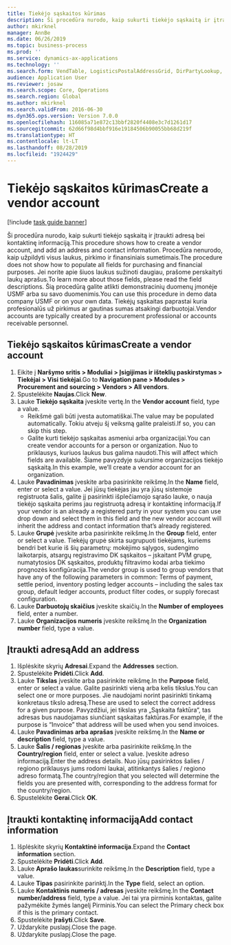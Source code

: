 ```yaml
---
title: Tiekėjo sąskaitos kūrimas
description: Ši procedūra nurodo, kaip sukurti tiekėjo sąskaitą ir įtraukti adresą bei kontaktinę informaciją.
author: mkirknel
manager: AnnBe
ms.date: 06/26/2019
ms.topic: business-process
ms.prod: ''
ms.service: dynamics-ax-applications
ms.technology: ''
ms.search.form: VendTable, LogisticsPostalAddressGrid, DirPartyLookup, LogisticsPostalAddress, SysLookupMultiSelectGrid
audience: Application User
ms.reviewer: josaw
ms.search.scope: Core, Operations
ms.search.region: Global
ms.author: mkirknel
ms.search.validFrom: 2016-06-30
ms.dyn365.ops.version: Version 7.0.0
ms.openlocfilehash: 116085a71e872c13bbf2820f4408e3c7d1261d17
ms.sourcegitcommit: 62d66f98d4bbf916e19184506b90055bb68d219f
ms.translationtype: HT
ms.contentlocale: lt-LT
ms.lasthandoff: 08/28/2019
ms.locfileid: "1924429"
---
```

# <a name="create-a-vendor-account"></a><span data-ttu-id="f642f-103">Tiekėjo sąskaitos kūrimas</span><span class="sxs-lookup"><span data-stu-id="f642f-103">Create a vendor account</span></span>

[!include [task guide banner](../../includes/task-guide-banner.md)]

<span data-ttu-id="f642f-104">Ši procedūra nurodo, kaip sukurti tiekėjo sąskaitą ir įtraukti adresą bei kontaktinę informaciją.</span><span class="sxs-lookup"><span data-stu-id="f642f-104">This procedure shows how to create a vendor account, and add an address and contact information.</span></span> <span data-ttu-id="f642f-105">Procedūra nenurodo, kaip užpildyti visus laukus, pirkimo ir finansiniais sumetimais.</span><span class="sxs-lookup"><span data-stu-id="f642f-105">The procedure does not show how to populate all fields for purchasing and financial purposes.</span></span> <span data-ttu-id="f642f-106">Jei norite apie šiuos laukus sužinoti daugiau, prašome perskaityti laukų aprašus.</span><span class="sxs-lookup"><span data-stu-id="f642f-106">To learn more about those fields, please read the field descriptions.</span></span> <span data-ttu-id="f642f-107">Šią procedūrą galite atlikti demonstracinių duomenų įmonėje USMF arba su savo duomenimis.</span><span class="sxs-lookup"><span data-stu-id="f642f-107">You can use this procedure in demo data company USMF or on your own data.</span></span> <span data-ttu-id="f642f-108">Tiekėjų sąskaitas paprastai kuria profesionalūs už pirkimus ar gautinas sumas atsakingi darbuotojai.</span><span class="sxs-lookup"><span data-stu-id="f642f-108">Vendor accounts are typically created by a procurement professional or accounts receivable personnel.</span></span>


## <a name="create-a-vendor-account"></a><span data-ttu-id="f642f-109">Tiekėjo sąskaitos kūrimas</span><span class="sxs-lookup"><span data-stu-id="f642f-109">Create a vendor account</span></span>
1. <span data-ttu-id="f642f-110">Eikite į **Naršymo sritis > Moduliai > Įsigijimas ir išteklių paskirstymas > Tiekėjai > Visi tiekėjai**.</span><span class="sxs-lookup"><span data-stu-id="f642f-110">Go to **Navigation pane > Modules > Procurement and sourcing > Vendors > All vendors**.</span></span>
2. <span data-ttu-id="f642f-111">Spustelėkite **Naujas**.</span><span class="sxs-lookup"><span data-stu-id="f642f-111">Click **New**.</span></span>
3. <span data-ttu-id="f642f-112">Lauke **Tiekėjo sąskaita** įveskite vertę.</span><span class="sxs-lookup"><span data-stu-id="f642f-112">In the **Vendor account** field, type a value.</span></span>
    - <span data-ttu-id="f642f-113">Reikšmė gali būti įvesta automatiškai.</span><span class="sxs-lookup"><span data-stu-id="f642f-113">The value may be populated automatically.</span></span> <span data-ttu-id="f642f-114">Tokiu atveju šį veiksmą galite praleisti.</span><span class="sxs-lookup"><span data-stu-id="f642f-114">If so, you can skip this step.</span></span>  
    - <span data-ttu-id="f642f-115">Galite kurti tiekėjo sąskaitas asmeniui arba organizacijai.</span><span class="sxs-lookup"><span data-stu-id="f642f-115">You can create vendor accounts for a person or organization.</span></span> <span data-ttu-id="f642f-116">Nuo to priklausys, kuriuos laukus bus galima naudoti.</span><span class="sxs-lookup"><span data-stu-id="f642f-116">This will affect which fields are available.</span></span> <span data-ttu-id="f642f-117">Šiame pavyzdyje sukursime organizacijos tiekėjo sąskaitą.</span><span class="sxs-lookup"><span data-stu-id="f642f-117">In this example, we’ll create a vendor account for an organization.</span></span>   
4. <span data-ttu-id="f642f-118">Lauke **Pavadinimas** įveskite arba pasirinkite reikšmę.</span><span class="sxs-lookup"><span data-stu-id="f642f-118">In the **Name** field, enter or select a value.</span></span> <span data-ttu-id="f642f-119">Jei jūsų tiekėjas jau yra jūsų sistemoje registruota šalis, galite jį pasirinkti išplečiamojo sąrašo lauke, o nauja tiekėjo sąskaita perims jau registruotą adresą ir kontaktinę informaciją.</span><span class="sxs-lookup"><span data-stu-id="f642f-119">If your vendor is an already a registered party in your system you can use drop down and select them in this field and the new vendor account will inherit the address and contact information that’s already registered.</span></span>
5. <span data-ttu-id="f642f-120">Lauke **Grupė** įveskite arba pasirinkite reikšmę.</span><span class="sxs-lookup"><span data-stu-id="f642f-120">In the **Group** field, enter or select a value.</span></span> <span data-ttu-id="f642f-121">Tiekėjų grupė skirta sugrupuoti tiekėjams, kuriems bendri bet kurie iš šių parametrų: mokėjimo sąlygos, sudengimo laikotarpis, atsargų registravimo DK sąskaitos – įskaitant PVM grupę, numatytosios DK sąskaitos, produktų filtravimo kodai arba tiekimo prognozės konfigūracija.</span><span class="sxs-lookup"><span data-stu-id="f642f-121">The vendor group is used to group vendors that have any of the following parameters in common: Terms of payment, settle period, inventory posting ledger accounts – including the sales tax group, default ledger accounts, product filter codes, or supply forecast configuration.</span></span>
6. <span data-ttu-id="f642f-122">Lauke **Darbuotojų skaičius** įveskite skaičių.</span><span class="sxs-lookup"><span data-stu-id="f642f-122">In the **Number of employees** field, enter a number.</span></span>
7. <span data-ttu-id="f642f-123">Lauke **Organizacijos numeris** įveskite reikšmę.</span><span class="sxs-lookup"><span data-stu-id="f642f-123">In the **Organization number** field, type a value.</span></span>

## <a name="add-an-address"></a><span data-ttu-id="f642f-124">Įtraukti adresą</span><span class="sxs-lookup"><span data-stu-id="f642f-124">Add an address</span></span>
1. <span data-ttu-id="f642f-125">Išplėskite skyrių **Adresai**.</span><span class="sxs-lookup"><span data-stu-id="f642f-125">Expand the **Addresses** section.</span></span>
2. <span data-ttu-id="f642f-126">Spustelėkite **Pridėti**.</span><span class="sxs-lookup"><span data-stu-id="f642f-126">Click **Add**.</span></span>
3. <span data-ttu-id="f642f-127">Lauke **Tikslas** įveskite arba pasirinkite reikšmę.</span><span class="sxs-lookup"><span data-stu-id="f642f-127">In the **Purpose** field, enter or select a value.</span></span> <span data-ttu-id="f642f-128">Galite pasirinkti vieną arba kelis tikslus.</span><span class="sxs-lookup"><span data-stu-id="f642f-128">You can select one or more purposes.</span></span> <span data-ttu-id="f642f-129">Jie naudojami norint pasirinkti tinkamą konkretaus tikslo adresą.</span><span class="sxs-lookup"><span data-stu-id="f642f-129">These are used to select the correct address for a given purpose.</span></span> <span data-ttu-id="f642f-130">Pavyzdžiui, jei tikslas yra „Sąskaita faktūra“, tas adresas bus naudojamas siunčiant sąskaitas faktūras.</span><span class="sxs-lookup"><span data-stu-id="f642f-130">For example, if the purpose is “Invoice” that address will be used when you send invoices.</span></span>
4. <span data-ttu-id="f642f-131">Lauke **Pavadinimas arba aprašas** įveskite reikšmę.</span><span class="sxs-lookup"><span data-stu-id="f642f-131">In the **Name or description** field, type a value.</span></span>
5. <span data-ttu-id="f642f-132">Lauke **Šalis / regionas** įveskite arba pasirinkite reikšmę.</span><span class="sxs-lookup"><span data-stu-id="f642f-132">In the **Country/region** field, enter or select a value.</span></span> <span data-ttu-id="f642f-133">Įveskite adreso informaciją.</span><span class="sxs-lookup"><span data-stu-id="f642f-133">Enter the address details.</span></span> <span data-ttu-id="f642f-134">Nuo jūsų pasirinktos šalies / regiono priklausys jums rodomi laukai, atitinkantys šalies / regiono adreso formatą.</span><span class="sxs-lookup"><span data-stu-id="f642f-134">The country/region that you selected will determine the fields you are presented with, corresponding to the address format for the country/region.</span></span> 
6. <span data-ttu-id="f642f-135">Spustelėkite **Gerai**.</span><span class="sxs-lookup"><span data-stu-id="f642f-135">Click **OK**.</span></span>

## <a name="add-contact-information"></a><span data-ttu-id="f642f-136">Įtraukti kontaktinę informaciją</span><span class="sxs-lookup"><span data-stu-id="f642f-136">Add contact information</span></span>
1. <span data-ttu-id="f642f-137">Išplėskite skyrių **Kontaktinė informacija**.</span><span class="sxs-lookup"><span data-stu-id="f642f-137">Expand the **Contact information** section.</span></span>
2. <span data-ttu-id="f642f-138">Spustelėkite **Pridėti**.</span><span class="sxs-lookup"><span data-stu-id="f642f-138">Click **Add**.</span></span>
3. <span data-ttu-id="f642f-139">Lauke **Aprašo laukas**surinkite reikšmę.</span><span class="sxs-lookup"><span data-stu-id="f642f-139">In the **Description** field, type a value.</span></span>
4. <span data-ttu-id="f642f-140">Lauke **Tipas** pasirinkite parinktį.</span><span class="sxs-lookup"><span data-stu-id="f642f-140">In the **Type** field, select an option.</span></span>
5. <span data-ttu-id="f642f-141">Lauke **Kontaktinis numeris / adresas** įveskite reikšmę.</span><span class="sxs-lookup"><span data-stu-id="f642f-141">In the **Contact number/address** field, type a value.</span></span> <span data-ttu-id="f642f-142">Jei tai yra pirminis kontaktas, galite pažymėkite žymės langelį Pirminis.</span><span class="sxs-lookup"><span data-stu-id="f642f-142">You can select the Primary check box if this is the primary contact.</span></span>  
6. <span data-ttu-id="f642f-143">Spustelėkite **Įrašyti**.</span><span class="sxs-lookup"><span data-stu-id="f642f-143">Click **Save**.</span></span>
7. <span data-ttu-id="f642f-144">Uždarykite puslapį.</span><span class="sxs-lookup"><span data-stu-id="f642f-144">Close the page.</span></span>
8. <span data-ttu-id="f642f-145">Uždarykite puslapį.</span><span class="sxs-lookup"><span data-stu-id="f642f-145">Close the page.</span></span>

